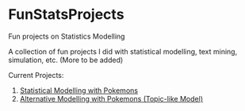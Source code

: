 # FunStatsProjects
Fun projects on Statistics Modelling

A collection of fun projects I did with statistical modelling, text mining, simulation, etc.
(More to be added)

Current Projects:
1. [Statistical Modelling with Pokemons](http://nbviewer.jupyter.org/github/Mithrillion/FunStatsProjects/blob/master/Statistical%20Modeling%20with%20Pokemon.ipynb)
2. [Alternative Modelling with Pokemons (Topic-like Model)](http://nbviewer.jupyter.org/github/Mithrillion/FunStatsProjects/blob/master/Alternative%20Modelling%20(Topic).ipynb)
